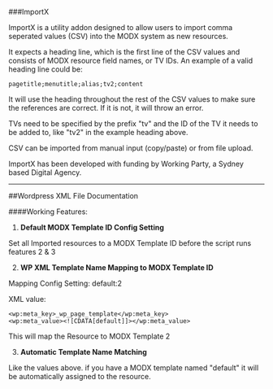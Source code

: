 ###ImportX

ImportX is a utility addon designed to allow users
to import comma seperated values (CSV) into the MODX
system as new resources.

It expects a heading line, which is the first line of
the CSV values and consists of MODX resource field
names, or TV IDs. An example of a valid heading line
could be:

    pagetitle;menutitle;alias;tv2;content

It will use the heading throughout the rest of the CSV
values to make sure the references are correct. If it
is not, it will throw an error.

TVs need to be specified by the prefix "tv" and the ID
of the TV it needs to be added to, like "tv2" in the
example heading above.

CSV can be imported from manual input (copy/paste) or
from file upload.

ImportX has been developed with funding by Working Party,
a Sydney based Digital Agency.

---

##Wordpress XML File Documentation

####Working Features:

1. **Default MODX Template ID Config Setting**

 Set all Imported resources to a MODX Template ID before the script runs features 2 & 3

2. **WP XML Template Name Mapping to MODX Template ID**

 Mapping Config Setting: default:2

 XML value: 
 ```
 <wp:meta_key>_wp_page_template</wp:meta_key>
 <wp:meta_value><![CDATA[default]]></wp:meta_value>
 ```

 This will map the Resource to MODX Template 2

3. **Automatic Template Name Matching**

 Like the values above. if you have a MODX template named "default" it will be automatically assigned to the resource.


